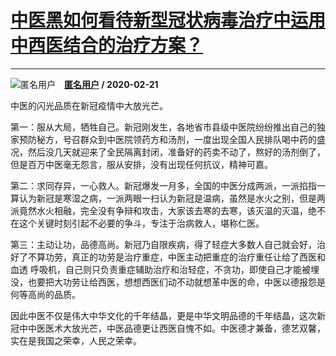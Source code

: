 # [中医黑如何看待新型冠状病毒治疗中运用中西医结合的治疗方案？](https://www.zhihu.com/answer/1029505700)

----------------------------------------------------------------------------

![匿名用户](https://pic4.zhimg.com/aadd7b895.jpg?source=1940ef5c "匿名用户")&emsp;**[匿名用户](https://www.zhihu.com/people/) / 2020-02-21**

中医的闪光品质在新冠疫情中大放光芒。

第一：服从大局，牺牲自己。新冠刚发生，各地省市县级中医院纷纷推出自己的独家预防秘方，号召群众到中医院领药方和汤剂，一度出现全国人民排队喝中药的盛况，然后没几天就迎来了全民隔离封闭，准备好的药卖不动了，熬好的汤剂倒了，但是百万中医毫无怨言，服从安排，没有出现任何抗议，精神可嘉。

第二：求同存异，一心救人。新冠爆发一月多，全国的中医分成两派，一派掐指一算认为新冠是寒湿之病，一派两眼一扫认为新冠是温病，虽然是水火之别，但是两派竟然水火相融，完全没有争辩和攻击，大家该去寒的去寒，该灭温的灭温，绝不在这个关键时刻引起不必要的争斗，专注于治病救人，堪称仁医。

第三：主动让功，品德高尚。新冠乃自限疾病，得了轻症大多数人自己就会好，治好了不算功劳，真正的功劳是治疗重症，中医主动把重症的治疗重任让给了西医和血透 呼吸机，自己则只负责重症辅助治疗和治轻症，不贪功，即使自己才能被埋没，也要把大功劳让给西医，想想西医们动不动就想革中医的命，中医以德报怨是何等高尚的品质。

因此中医不仅是伟大中华文化的千年结晶，更是中华文明品德的千年结晶，这次新冠中中医医术大放光芒，中医品德更让西医自愧不如。中医德才兼备，德艺双馨，实在是我国之荣幸，人民之荣幸。

